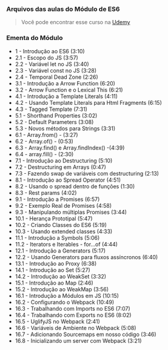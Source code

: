 ### Arquivos das aulas do Módulo de ES6

> Você pode encontrar esse curso na [Udemy](https://www.udemy.com/js-com-tdd-na-pratica/?couponCode=PROMOGIT)

### Ementa do Módulo

- 1 - Introdução ao ES6 (3:10)
- 2.1 - Escopo do JS (3:57)
- 2.2 - Variável let no JS (3:40)
- 2.3 - Variável const no JS (3:28)
- 2.4 - Temporal Dead Zone (2:26)
- 3.1 - Introdução a Arrow Function (6:20)
- 3.2 - Arrow Function e o Lexical This (6:21)
- 4.1 - Introdução a Template Literals (4:11)
- 4.2 - Usando Template Literals para Html Fragments (6:15)
- 4.3 - Tagged Template (7:31)
- 5.1 - Shorthand Properties (3:02)
- 5.2 - Default Parameters (3:08)
- 5.3 - Novos métodos para Strings (3:31)
- 6.1 - Array.from() - (3:27)
- 6.2 - Array.of() - (0:53)
- 6.3 - Array.find() e Array.findIndex() -(4:39)
- 6.4 - array.fill() - (2:30)
- 7.1 - Introdução ao Destructuring (5:10)
- 7.2 - Destructuring em Arrays (0:47)
- 7.3 - Fazendo swap de variáveis com destructuring (2:13)
- 8.1 - Introdução ao Spread Operator (4:51)
- 8.2 - Usando o spread dentro de funções (1:30)
- 8.3 - Rest params (4:02)
- 9.1 - Introdução a Promises (6:57)
- 9.2 - Exemplo Real de Promises (4:58)
- 9.3 - Manipulando múltiplas Promises (3:44)
- 10.1 - Herança Prototipal (5:47)
- 10.2 - Criando Classes do ES6 (5:19)
- 10.3 - Usando extended classes (4:33)
- 11.1 - Introdução a Symbols (5:06)
- 11.2 - Iterators e Iterables - for...of (4:44)
- 12.1 - Introdução a Generators (5:17)
- 12.2 - Usando Generators para fluxos assíncronos (6:40)
- 13.1 - Introdução ao Proxy (6:38)
- 14.1 - Introdução ao Set (5:27)
- 14.2 - Introdução ao WeakSet (3:32)
- 15.1 - Introdução ao Map (2:46)
- 15.2 - Introdução ao WeakMap (3:56)
- 16.1 - Introdução a Módulos em JS (10:15)
- 16.2 - Configurando o Webpack (10:49)
- 16.3 - Trabalhando com Imports no ES6 (7:07)
- 16.4 - Trabalhando com Exports no ES6 (8:02)
- 16.5 - UglifyJS no Webpack (2:41)
- 16.6 - Variáveis de Ambiente no Webpack (5:08)
- 16.7 - Adicionando Sourcemaps em nosso código (3:46)
- 16.8 - Inicializando um server com Webpack (3:21)
